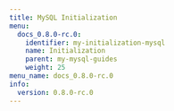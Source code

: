 ```yaml
---
title: MySQL Initialization
menu:
  docs_0.8.0-rc.0:
    identifier: my-initialization-mysql
    name: Initialization
    parent: my-mysql-guides
    weight: 25
menu_name: docs_0.8.0-rc.0
info:
  version: 0.8.0-rc.0
---
```


